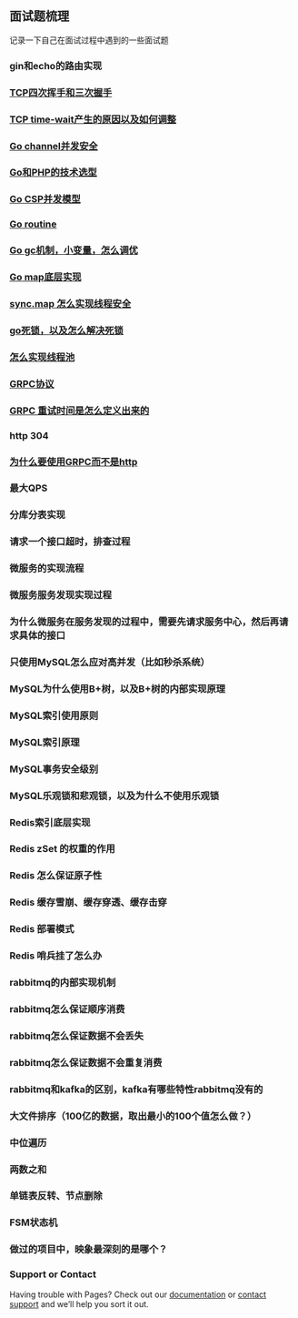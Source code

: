 ## 面试题梳理

记录一下自己在面试过程中遇到的一些面试题

### gin和echo的路由实现

### [TCP四次挥手和三次握手](https://seosite.github.io/blog/tcp)

### [TCP time-wait产生的原因以及如何调整](https://seosite.github.io/blog/tcp)

### [Go channel并发安全](https://seosite.github.io/blog/go)

### [Go和PHP的技术选型](https://seosite.github.io/blog/go)

### [Go CSP并发模型](https://seosite.github.io/blog/go)

### [Go routine](https://seosite.github.io/blog/go)

### [Go gc机制，小变量，怎么调优](https://seosite.github.io/blog/go)

### [Go map底层实现](https://seosite.github.io/blog/go)

### [sync.map 怎么实现线程安全](https://seosite.github.io/blog/go)

### [go死锁，以及怎么解决死锁](https://seosite.github.io/blog/go)

### [怎么实现线程池](https://seosite.github.io/blog/go)

### [GRPC协议](https://seosite.github.io/blog/grpc)

### [GRPC 重试时间是怎么定义出来的](https://seosite.github.io/blog/grpc)

### http 304

### [为什么要使用GRPC而不是http](https://seosite.github.io/blog/grpc)

### 最大QPS

### 分库分表实现

### 请求一个接口超时，排查过程

### 微服务的实现流程

### 微服务服务发现实现过程

### 为什么微服务在服务发现的过程中，需要先请求服务中心，然后再请求具体的接口

### 只使用MySQL怎么应对高并发（比如秒杀系统）

### MySQL为什么使用B+树，以及B+树的内部实现原理

### MySQL索引使用原则

### MySQL索引原理

### MySQL事务安全级别

### MySQL乐观锁和悲观锁，以及为什么不使用乐观锁

### Redis索引底层实现

### Redis zSet 的权重的作用

### Redis 怎么保证原子性

### Redis 缓存雪崩、缓存穿透、缓存击穿

### Redis 部署模式

### Redis 哨兵挂了怎么办

### rabbitmq的内部实现机制

### rabbitmq怎么保证顺序消费

### rabbitmq怎么保证数据不会丢失

### rabbitmq怎么保证数据不会重复消费

### rabbitmq和kafka的区别，kafka有哪些特性rabbitmq没有的

### 大文件排序（100亿的数据，取出最小的100个值怎么做？）

### 中位遍历

### 两数之和

### 单链表反转、节点删除

### FSM状态机

### 做过的项目中，映象最深刻的是哪个？


### Support or Contact

Having trouble with Pages? Check out our [documentation](https://docs.github.com/categories/github-pages-basics/) or [contact support](https://github.com/contact) and we’ll help you sort it out.
